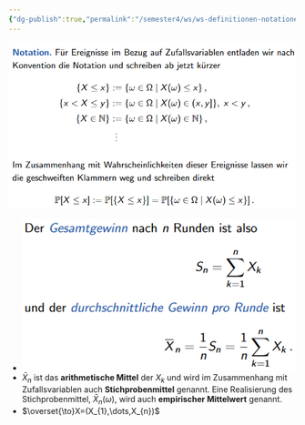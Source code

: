 ```yaml
---
{"dg-publish":true,"permalink":"/semester4/ws/ws-definitionen-notationen/"}
---
```


 ![Pasted image 20240306133918.png](/img/user/Semester4/WS/attachments/Pasted%20image%2020240306133918.png)
 - ![Pasted image 20240515161934.png](/img/user/Semester4/WS/attachments/Pasted%20image%2020240515161934.png)
 - $\bar{X}_{n}$ ist das **arithmetische Mittel** der $X_{k}$ und wird im Zusammenhang mit Zufallsvariablen auch **Stichprobenmittel** genannt. Eine Realisierung des Stichprobenmittel, $\bar{X}_{n}(\omega)$, wird auch **empirischer Mittelwert** genannt.
 - $\overset{\to}X=(X_{1},\dots,X_{n})$